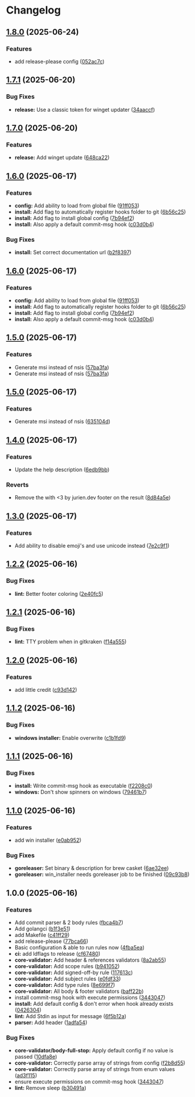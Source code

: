 # Changelog

## [1.8.0](https://github.com/jurienhamaker/commitlint/compare/v1.7.1...v1.8.0) (2025-06-24)


### Features

* add release-please config ([052ac7c](https://github.com/jurienhamaker/commitlint/commit/052ac7c119b3ec9824bd047717d42ad176fbb2bc))

## [1.7.1](https://github.com/jurienhamaker/commitlint/compare/v1.7.0...v1.7.1) (2025-06-20)


### Bug Fixes

* **release:** Use a classic token for winget updater ([34aaccf](https://github.com/jurienhamaker/commitlint/commit/34aaccfd41dd692867878e1e16d1f1f0d5cb86eb))

## [1.7.0](https://github.com/jurienhamaker/commitlint/compare/v1.6.0...v1.7.0) (2025-06-20)


### Features

* **release:** Add winget update ([648ca22](https://github.com/jurienhamaker/commitlint/commit/648ca22874104cba33d7c3716d5a5be9aa6d50b8))

## [1.6.0](https://github.com/jurienhamaker/commitlint/compare/v1.5.0...v1.6.0) (2025-06-17)


### Features

* **config:** Add ability to load from global file ([91ff053](https://github.com/jurienhamaker/commitlint/commit/91ff0539571d7fece19f7addb67b68c25f1792f0))
* **install:** Add flag to automatically register hooks folder to git ([6b56c25](https://github.com/jurienhamaker/commitlint/commit/6b56c255214192c5cb76cf7932efe1cbe60cf579))
* **install:** Add flag to install global config ([7b94ef2](https://github.com/jurienhamaker/commitlint/commit/7b94ef25f5ac617e82a1f66f37d9938ab5de6214))
* **install:** Also apply a default commit-msg hook ([c03d0b4](https://github.com/jurienhamaker/commitlint/commit/c03d0b4bfded5f0479e300da8d8ae92122916af9))


### Bug Fixes

* **install:** Set correct documentation url ([b2f8397](https://github.com/jurienhamaker/commitlint/commit/b2f8397e5406924724d276833d87aef2e37b3bfb))

## [1.6.0](https://github.com/jurienhamaker/commitlint/compare/v1.5.0...v1.6.0) (2025-06-17)


### Features

* **config:** Add ability to load from global file ([91ff053](https://github.com/jurienhamaker/commitlint/commit/91ff0539571d7fece19f7addb67b68c25f1792f0))
* **install:** Add flag to automatically register hooks folder to git ([6b56c25](https://github.com/jurienhamaker/commitlint/commit/6b56c255214192c5cb76cf7932efe1cbe60cf579))
* **install:** Add flag to install global config ([7b94ef2](https://github.com/jurienhamaker/commitlint/commit/7b94ef25f5ac617e82a1f66f37d9938ab5de6214))
* **install:** Also apply a default commit-msg hook ([c03d0b4](https://github.com/jurienhamaker/commitlint/commit/c03d0b4bfded5f0479e300da8d8ae92122916af9))

## [1.5.0](https://github.com/jurienhamaker/commitlint/compare/v1.4.0...v1.5.0) (2025-06-17)


### Features

* Generate msi instead of nsis ([57ba3fa](https://github.com/jurienhamaker/commitlint/commit/57ba3fa229b37e4a6bf6fc6ffd76a12fd58b2a45))
* Generate msi instead of nsis ([57ba3fa](https://github.com/jurienhamaker/commitlint/commit/57ba3fa229b37e4a6bf6fc6ffd76a12fd58b2a45))

## [1.5.0](https://github.com/jurienhamaker/commitlint/compare/v1.4.0...v1.5.0) (2025-06-17)


### Features

* Generate msi instead of nsis ([635104d](https://github.com/jurienhamaker/commitlint/commit/635104dd4299567fdf9eed119ccf1cfa564eac50))

## [1.4.0](https://github.com/jurienhamaker/commitlint/compare/v1.3.0...v1.4.0) (2025-06-17)


### Features

* Update the help description ([6edb9bb](https://github.com/jurienhamaker/commitlint/commit/6edb9bbbdf64a8980a61e33e3c8d59e3e0dcae10))


### Reverts

* Remove the with &lt;3 by jurien.dev footer on the result ([8d84a5e](https://github.com/jurienhamaker/commitlint/commit/8d84a5e8cb69c8f19406b61c8c1b2a6c408110d8))

## [1.3.0](https://github.com/jurienhamaker/commitlint/compare/v1.2.2...v1.3.0) (2025-06-17)


### Features

* Add ability to disable emoji's and use unicode instead ([7e2c9f1](https://github.com/jurienhamaker/commitlint/commit/7e2c9f16ea9d891e11e345e8ecfa5162139c1bda))

## [1.2.2](https://github.com/jurienhamaker/commitlint/compare/v1.2.1...v1.2.2) (2025-06-16)


### Bug Fixes

* **lint:** Better footer coloring ([2e40fc5](https://github.com/jurienhamaker/commitlint/commit/2e40fc5364885b0f70d1f64599c89eb773fa5185))

## [1.2.1](https://github.com/jurienhamaker/commitlint/compare/v1.2.0...v1.2.1) (2025-06-16)


### Bug Fixes

* **lint:** TTY problem when in gitkraken ([f14a555](https://github.com/jurienhamaker/commitlint/commit/f14a555e7a705a02a87b7ed3ec40c7bca7beac67))

## [1.2.0](https://github.com/jurienhamaker/commitlint/compare/v1.1.2...v1.2.0) (2025-06-16)


### Features

* add little credit ([c93d142](https://github.com/jurienhamaker/commitlint/commit/c93d142bdb9cb2c1f9076c0a648f9aafa5047432))

## [1.1.2](https://github.com/jurienhamaker/commitlint/compare/v1.1.1...v1.1.2) (2025-06-16)


### Bug Fixes

* **windows installer:** Enable overwrite ([c1b1fd9](https://github.com/jurienhamaker/commitlint/commit/c1b1fd9d4a6389f5c222efe1e086beb96a71ac46))

## [1.1.1](https://github.com/jurienhamaker/commitlint/compare/v1.1.0...v1.1.1) (2025-06-16)


### Bug Fixes

* **install:** Write commit-msg hook as executable ([f2208c0](https://github.com/jurienhamaker/commitlint/commit/f2208c08a7ddb98fb9b11da5386128dbae06c4df))
* **windows:** Don't show spinners on windows ([79461b7](https://github.com/jurienhamaker/commitlint/commit/79461b7eadc5caee28382d858ade459ed36aea03))

## [1.1.0](https://github.com/jurienhamaker/commitlint/compare/v1.0.0...v1.1.0) (2025-06-16)


### Features

* add win installer ([e0ab952](https://github.com/jurienhamaker/commitlint/commit/e0ab952dc83c71aa4018da8a4587764a9720104e))


### Bug Fixes

* **goreleaser:** Set binary & description for brew casket ([6ae32ee](https://github.com/jurienhamaker/commitlint/commit/6ae32ee2e892c1e9311dd9bced54b04e57186a72))
* **goreleaser:** win_installer needs goreleaser job to be finished ([09c93b8](https://github.com/jurienhamaker/commitlint/commit/09c93b8aad964ec71a1eecf87191bae38a031402))

## 1.0.0 (2025-06-16)


### Features

* Add commit parser & 2 body rules ([fbca4b7](https://github.com/jurienhamaker/commitlint/commit/fbca4b72729fe8c683a5be7b6e496437e7b9ac5c))
* Add golangci ([b1f3e51](https://github.com/jurienhamaker/commitlint/commit/b1f3e51f3b8e05b937a2325484757bf9a39ae19f))
* add Makefile ([c41ff29](https://github.com/jurienhamaker/commitlint/commit/c41ff292d82f4e9b3eadb5b12907a4204c793db1))
* add release-please ([77bca66](https://github.com/jurienhamaker/commitlint/commit/77bca6607adac432c9dedc2af9acef78a1417035))
* Basic configuration & able to run rules now ([4fba5ea](https://github.com/jurienhamaker/commitlint/commit/4fba5eac7af9401899aab46b31b78a41d0329b53))
* **ci:** add ldflags to release ([cf67480](https://github.com/jurienhamaker/commitlint/commit/cf67480933581e249da56797dea83e8f19406e11))
* **core-validator:** Add header & references validators ([8a2ab55](https://github.com/jurienhamaker/commitlint/commit/8a2ab554dc4f29b83691a7d36b2f35fa9a6cd497))
* **core-validator:** Add scope rules ([b941052](https://github.com/jurienhamaker/commitlint/commit/b9410520f890a6f04c38eff0e9bbc5329b4bf841))
* **core-validator:** Add signed-off-by rule ([117613c](https://github.com/jurienhamaker/commitlint/commit/117613c3e0c1ad7f77aab8477f7cf396b31020e4))
* **core-validator:** Add subject rules ([e0fdf33](https://github.com/jurienhamaker/commitlint/commit/e0fdf33ddce0c12c5fb1d0008b93e53a12ce2fd2))
* **core-validator:** Add type rules ([8e699f7](https://github.com/jurienhamaker/commitlint/commit/8e699f759165fb78dc2d7b69888ebb4996392404))
* **core-validator:** All body & footer validators ([baff22b](https://github.com/jurienhamaker/commitlint/commit/baff22b448ac9e18ddefb91a7bb449d120731d49))
* install commit-msg hook with execute permissions ([3443047](https://github.com/jurienhamaker/commitlint/commit/3443047e82ba78e8e617e8787e029655581745a8))
* **install:** Add default config & don't error when hook already exists ([0426304](https://github.com/jurienhamaker/commitlint/commit/04263044d2f0df22cc2ff1a9e3afeef01628effc))
* **lint:** Add Stdin as input for message ([6f5b12a](https://github.com/jurienhamaker/commitlint/commit/6f5b12af36adb1605aafe9f9220ca45f5e2c40b3))
* **parser:** Add header ([1adfa54](https://github.com/jurienhamaker/commitlint/commit/1adfa5498b4d8d2b559f1a1855944f9ef42ad1c7))


### Bug Fixes

* **core-validator/body-full-stop:** Apply default config if no value is passed ([10dfa8e](https://github.com/jurienhamaker/commitlint/commit/10dfa8e23a09ad40e05d79b985ffd2bc9e8fbd05))
* **core-validator:** Correctly parse array of strings from config ([f2b8d55](https://github.com/jurienhamaker/commitlint/commit/f2b8d558a03e22b6dc4e5791eccc52926dd0188a))
* **core-validator:** Correctly parse array of strings from enum values ([ad3f115](https://github.com/jurienhamaker/commitlint/commit/ad3f1159413bfdd05cc32e5f34a15d354c73981d))
* ensure execute permissions on commit-msg hook ([3443047](https://github.com/jurienhamaker/commitlint/commit/3443047e82ba78e8e617e8787e029655581745a8))
* **lint:** Remove sleep ([b30491a](https://github.com/jurienhamaker/commitlint/commit/b30491ae5c38498f537ccc4233221d204189cc06))
